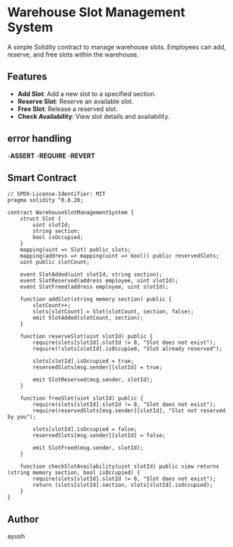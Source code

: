 # Warehouse Slot Management System

A simple Solidity contract to manage warehouse slots. Employees can add, reserve, and free slots within the warehouse.

## Features

- **Add Slot**: Add a new slot to a specified section.
- **Reserve Slot**: Reserve an available slot.
- **Free Slot**: Release a reserved slot.
- **Check Availability**: View slot details and availability.

## error handling

-**ASSERT**
-**REQUIRE**
-**REVERT**

## Smart Contract

```solidity
// SPDX-License-Identifier: MIT
pragma solidity ^0.8.20;

contract WarehouseSlotManagementSystem {
    struct Slot {
        uint slotId;
        string section;
        bool isOccupied;
    }
    mapping(uint => Slot) public slots;
    mapping(address => mapping(uint => bool)) public reservedSlots;
    uint public slotCount;

    event SlotAdded(uint slotId, string section);
    event SlotReserved(address employee, uint slotId);
    event SlotFreed(address employee, uint slotId);

    function addSlot(string memory section) public {
        slotCount++;
        slots[slotCount] = Slot(slotCount, section, false);
        emit SlotAdded(slotCount, section);
    }

    function reserveSlot(uint slotId) public {
        require(slots[slotId].slotId != 0, "Slot does not exist");
        require(!slots[slotId].isOccupied, "Slot already reserved");

        slots[slotId].isOccupied = true;
        reservedSlots[msg.sender][slotId] = true;

        emit SlotReserved(msg.sender, slotId);
    }

    function freeSlot(uint slotId) public {
        require(slots[slotId].slotId != 0, "Slot does not exist");
        require(reservedSlots[msg.sender][slotId], "Slot not reserved by you");

        slots[slotId].isOccupied = false;
        reservedSlots[msg.sender][slotId] = false;

        emit SlotFreed(msg.sender, slotId);
    }

    function checkSlotAvailability(uint slotId) public view returns (string memory section, bool isOccupied) {
        require(slots[slotId].slotId != 0, "Slot does not exist");
        return (slots[slotId].section, slots[slotId].isOccupied);
    }
}
```


## Author
ayush
